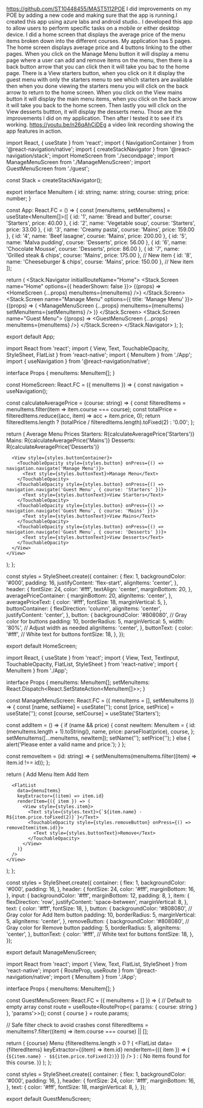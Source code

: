 https://github.com/ST10448455/MAST5112POE I did improvements on my POE by adding a new code and making sure that the app is running.I created this app using azure labs and android studio.. I developed this app to allow users to perform specific tasks on a mobile or either desktop device. I did a home screen that displays the average  price of the menu items broken down into the different courses. My application has 5 pages. The home screen displays average price and 4 buttons linking to the other pages. When you click on the Manage Menu button it will display a menu page where a user can add and remove items on the menu, then there is a back button arrow that you can click then it will take you bac to the home page. There is a View starters button, when you click on it it display the guest menu with only the starters menu to see which starters are available then when you done viewing the starters menu you will click on the back arrow to return to the home screen. When you click on the View mains button it will display the main menu items, when you click on the back arrow it will take you back to the home screen. Then lastly you will click on the View desserts buttton, it will display the desserts menu. Those are the improvements l did on my application. Then after l tested it to see if it’s working.
https://youtu.be/n26qAhCiDEg a video link recording showing the app features in action.

import React, { useState } from 'react';
import { NavigationContainer } from '@react-navigation/native';
import { createStackNavigator } from '@react-navigation/stack';
import HomeScreen from './secondpage';
import ManageMenuScreen from './ManageMenuScreen';
import GuestMenuScreen from './guest';

const Stack = createStackNavigator();

export interface MenuItem {
  id: string;
  name: string;
  course: string;
  price: number;
}

const App: React.FC = () => {
  const [menuItems, setMenuItems] = useState<MenuItem[]>([
    { id: '1', name: 'Bread and butter', course: 'Starters', price: 40.00 },
    { id: '2', name: 'Vegetable soup', course: 'Starters', price: 33.00 },
    { id: '3', name: 'Creamy pasta', course: 'Mains', price: 159.00 },
    { id: '4', name: 'Beef lasagne', course: 'Mains', price: 200.00 },
    { id: '5', name: 'Malva pudding', course: 'Desserts', price: 56.00 },
    { id: '6', name: 'Chocolate Mousse', course: 'Desserts', price: 86.00 },
    { id: '7', name: 'Grilled steak & chips', course: 'Mains', price: 175.00 }, // New item
    { id: '8', name: 'Cheeseburger & chips', course: 'Mains', price: 150.00 }, // New item
  ]);

  return (
    <NavigationContainer>
      <Stack.Navigator initialRouteName="Home">
        <Stack.Screen name="Home" options={{ headerShown: false }}>
          {(props) => <HomeScreen {...props} menuItems={menuItems} />}
        </Stack.Screen>
        <Stack.Screen name="Manage Menu" options={{ title: 'Manage Menu' }}>
          {(props) => (
            <ManageMenuScreen {...props} menuItems={menuItems} setMenuItems={setMenuItems} />
          )}
        </Stack.Screen>
        <Stack.Screen name="Guest Menu">
          {(props) => <GuestMenuScreen {...props} menuItems={menuItems} />}
        </Stack.Screen>
      </Stack.Navigator>
    </NavigationContainer>
  );
}; 

export default App;

import React from 'react';
import { View, Text, TouchableOpacity, StyleSheet, FlatList } from 'react-native';
import { MenuItem } from './App';
import { useNavigation } from '@react-navigation/native';

interface Props {
  menuItems: MenuItem[];
}

const HomeScreen: React.FC<Props> = ({ menuItems }) => {
  const navigation = useNavigation();

  const calculateAveragePrice = (course: string) => {
    const filteredItems = menuItems.filter(item => item.course === course);
    const totalPrice = filteredItems.reduce((acc, item) => acc + item.price, 0);
    return filteredItems.length ? (totalPrice / filteredItems.length).toFixed(2) : '0.00';
  };

  return (
    <View style={styles.container}>
      <Text style={styles.header}>Average Menu Prices</Text>
      <View style={styles.averagePriceContainer}>
        <Text style={styles.averagePriceText}>Starters: R{calculateAveragePrice('Starters')}</Text>
        <Text style={styles.averagePriceText}>Mains: R{calculateAveragePrice('Mains')}</Text>
        <Text style={styles.averagePriceText}>Desserts: R{calculateAveragePrice('Desserts')}</Text>
      </View>

      <View style={styles.buttonContainer}>
        <TouchableOpacity style={styles.button} onPress={() => navigation.navigate('Manage Menu')}>
          <Text style={styles.buttonText}>Manage Menu</Text>
        </TouchableOpacity>
        <TouchableOpacity style={styles.button} onPress={() => navigation.navigate('Guest Menu', { course: 'Starters' })}>
          <Text style={styles.buttonText}>View Starters</Text>
        </TouchableOpacity>
        <TouchableOpacity style={styles.button} onPress={() => navigation.navigate('Guest Menu', { course: 'Mains' })}>
          <Text style={styles.buttonText}>View Mains</Text>
        </TouchableOpacity>
        <TouchableOpacity style={styles.button} onPress={() => navigation.navigate('Guest Menu', { course: 'Desserts' })}>
          <Text style={styles.buttonText}>View Desserts</Text>
        </TouchableOpacity>
      </View>
    </View>
  );
};

const styles = StyleSheet.create({
  container: {
    flex: 1,
    backgroundColor: '#000',
    padding: 16,
    justifyContent: 'flex-start',
    alignItems: 'center',
  },
  header: {
    fontSize: 24,
    color: '#fff',
    textAlign: 'center',
    marginBottom: 20,
  },
  averagePriceContainer: {
    marginBottom: 20,
    alignItems: 'center',
  },
  averagePriceText: {
    color: '#fff',
    fontSize: 18,
    marginVertical: 5,
  },
  buttonContainer: {
    flexDirection: 'column',
    alignItems: 'center',
    justifyContent: 'center',
  },
  button: {
    backgroundColor: '#808080', // Gray color for buttons
    padding: 10,
    borderRadius: 5,
    marginVertical: 5,
    width: '80%', // Adjust width as needed
    alignItems: 'center',
  },
  buttonText: {
    color: '#fff', // White text for buttons
    fontSize: 18,
  },
});

export default HomeScreen;

import React, { useState } from 'react';
import { View, Text, TextInput, TouchableOpacity, FlatList, StyleSheet } from 'react-native';
import { MenuItem } from './App';

interface Props {
  menuItems: MenuItem[];
  setMenuItems: React.Dispatch<React.SetStateAction<MenuItem[]>>;
}

const ManageMenuScreen: React.FC<Props> = ({ menuItems = [], setMenuItems }) => {
  const [name, setName] = useState('');
  const [price, setPrice] = useState('');
  const [course, setCourse] = useState('Starters');

  const addItem = () => {
    if (name && price) {
      const newItem: MenuItem = {
        id: (menuItems.length + 1).toString(),
        name,
        price: parseFloat(price),
        course,
      };
      setMenuItems([...menuItems, newItem]);
      setName('');
      setPrice('');
    } else {
      alert('Please enter a valid name and price.');
    }
  };

  const removeItem = (id: string) => {
    setMenuItems(menuItems.filter((item) => item.id !== id));
  };

  return (
    <View style={styles.container}>
      <Text style={styles.header}>Add Menu Item</Text>
      <TextInput
        style={styles.input}
        placeholder="Item Name"
        value={name}
        onChangeText={setName}
      />
      <TextInput
        style={styles.input}
        placeholder="Price"
        keyboardType="numeric"
        value={price}
        onChangeText={setPrice}
      />
      <TouchableOpacity style={styles.button} onPress={addItem}>
        <Text style={styles.buttonText}>Add Item</Text>
      </TouchableOpacity>

      <FlatList
        data={menuItems}
        keyExtractor={(item) => item.id}
        renderItem={({ item }) => (
          <View style={styles.item}>
            <Text style={styles.text}>{`${item.name} - R${item.price.toFixed(2)}`}</Text>
            <TouchableOpacity style={styles.removeButton} onPress={() => removeItem(item.id)}>
              <Text style={styles.buttonText}>Remove</Text>
            </TouchableOpacity>
          </View>
        )}
      />
    </View>
  );
};

const styles = StyleSheet.create({
  container: {
    flex: 1,
    backgroundColor: '#000',
    padding: 16,
  },
  header: {
    fontSize: 24,
    color: '#fff',
    marginBottom: 16,
  },
  input: {
    backgroundColor: '#fff',
    marginBottom: 12,
    padding: 8,
  },
  item: {
    flexDirection: 'row',
    justifyContent: 'space-between',
    marginVertical: 8,
  },
  text: {
    color: '#fff',
    fontSize: 18,
  },
  button: {
    backgroundColor: '#808080', // Gray color for Add Item button
    padding: 10,
    borderRadius: 5,
    marginVertical: 5,
    alignItems: 'center',
  },
  removeButton: {
    backgroundColor: '#808080', // Gray color for Remove button
    padding: 5,
    borderRadius: 5,
    alignItems: 'center',
  },
  buttonText: {
    color: '#fff', // White text for buttons
    fontSize: 18,
  },
});

export default ManageMenuScreen;

import React from 'react';
import { View, Text, FlatList, StyleSheet } from 'react-native';
import { RouteProp, useRoute } from '@react-navigation/native';
import { MenuItem } from './App';

interface Props {
  menuItems: MenuItem[];
}

const GuestMenuScreen: React.FC<Props> = ({ menuItems = [] }) => {  // Default to empty array
  const route = useRoute<RouteProp<{ params: { course: string } }, 'params'>>();
  const { course } = route.params;

  // Safe filter check to avoid crashes
  const filteredItems = menuItems?.filter((item) => item.course === course) || [];

  return (
    <View style={styles.container}>
      <Text style={styles.header}>{course} Menu</Text>
      {filteredItems.length > 0 ? (
        <FlatList
          data={filteredItems}
          keyExtractor={(item) => item.id}
          renderItem={({ item }) => (
            <Text style={styles.text}>{`${item.name} - $${item.price.toFixed(2)}`}</Text>
          )}
        />
      ) : (
        <Text style={styles.text}>No items found for this course.</Text>
      )}
    </View>
  );
};

const styles = StyleSheet.create({
  container: {
    flex: 1,
    backgroundColor: '#000',
    padding: 16,
  },
  header: {
    fontSize: 24,
    color: '#fff',
    marginBottom: 16,
  },
  text: {
    color: '#fff',
    fontSize: 18,
    marginVertical: 8,
  },
});

export default GuestMenuScreen;
